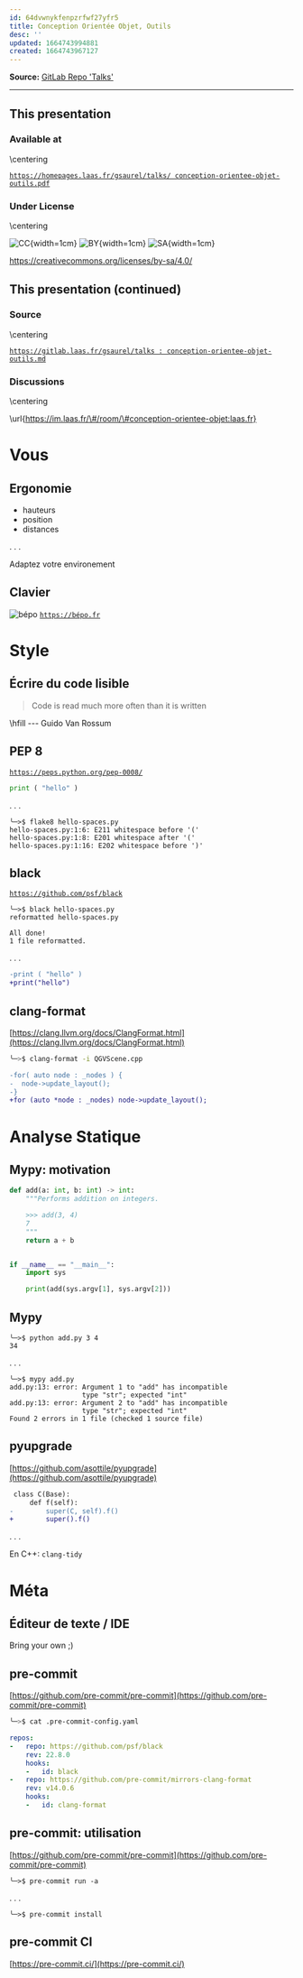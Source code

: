 ```yaml
---
id: 64dvwnykfenpzrfwf27yfr5
title: Conception Orientée Objet, Outils
desc: ''
updated: 1664743994881
created: 1664743967127
---
```


**Source:** [GitLab Repo 'Talks'](https://gitlab.laas.fr/gsaurel/talks)

---

<!--
id: c0u829x8bg2xjzo8phnwq5h
title: 'Conception Orientée Objet, Outils'
desc: ''
updated: 1664628178011
created: 1664628178011
subtitle: Université Toulouse Paul Sabatier - KEAR9RA1
theme: laas
author: Guilhem Saurel
mainfont: Source Serif 4
monofont: Source Code Pro
-->

## This presentation

### Available at

\centering

[`https://homepages.laas.fr/gsaurel/talks/
conception-orientee-objet-outils.pdf`](https://homepages.laas.fr/gsaurel/talks/conception-orientee-objet-outils.pdf)

### Under License

\centering

![CC](media/cc.png){width=1cm}
![BY](media/by.png){width=1cm}
![SA](media/sa.png){width=1cm}

<https://creativecommons.org/licenses/by-sa/4.0/>

## This presentation (continued)

### Source

\centering

[`https://gitlab.laas.fr/gsaurel/talks :
conception-orientee-objet-outils.md`](https://gitlab.laas.fr/gsaurel/talks/-/blob/main/conception-orientee-objet-outils.md)

### Discussions

\centering

\url{https://im.laas.fr/\#/room/\#conception-orientee-objet:laas.fr}

# Vous

## Ergonomie

- hauteurs
- position
- distances

. . .

Adaptez votre environement

## Clavier

![bépo](media/bépo.png)
[`https://bépo.fr`](https://bepo.fr)

# Style

## Écrire du code lisible

> Code is read much more often than it is written

\hfill --- Guido Van Rossum


## PEP 8

[`https://peps.python.org/pep-0008/`](https://peps.python.org/pep-0008/)

```python
print ( "hello" )
```

. . .

```
╰─>$ flake8 hello-spaces.py
hello-spaces.py:1:6: E211 whitespace before '('
hello-spaces.py:1:8: E201 whitespace after '('
hello-spaces.py:1:16: E202 whitespace before ')'
```

## black

[`https://github.com/psf/black`](https://github.com/psf/black)

```
╰─>$ black hello-spaces.py
reformatted hello-spaces.py

All done!
1 file reformatted.
```

. . .

```diff
-print ( "hello" )
+print("hello")
```

## clang-format

[https://clang.llvm.org/docs/ClangFormat.html](https://clang.llvm.org/docs/ClangFormat.html)

```bash
╰─>$ clang-format -i QGVScene.cpp
```

```diff
-for( auto node : _nodes ) {
-  node->update_layout();
-}
+for (auto *node : _nodes) node->update_layout();
```

# Analyse Statique

## Mypy: motivation

```python
def add(a: int, b: int) -> int:
    """Performs addition on integers.

    >>> add(3, 4)
    7
    """
    return a + b


if __name__ == "__main__":
    import sys

    print(add(sys.argv[1], sys.argv[2]))
```

## Mypy

```
╰─>$ python add.py 3 4
34
```

. . .


```
╰─>$ mypy add.py
add.py:13: error: Argument 1 to "add" has incompatible
                  type "str"; expected "int"
add.py:13: error: Argument 2 to "add" has incompatible
                  type "str"; expected "int"
Found 2 errors in 1 file (checked 1 source file)
```

## pyupgrade

[https://github.com/asottile/pyupgrade](https://github.com/asottile/pyupgrade)

```diff
 class C(Base):
     def f(self):
-        super(C, self).f()
+        super().f()
```

. . .

En C++: `clang-tidy`

# Méta

## Éditeur de texte / IDE

Bring your own ;)

## pre-commit

[https://github.com/pre-commit/pre-commit](https://github.com/pre-commit/pre-commit)

```bash
╰─>$ cat .pre-commit-config.yaml
```

```yaml
repos:
-   repo: https://github.com/psf/black
    rev: 22.8.0
    hooks:
    -   id: black
-   repo: https://github.com/pre-commit/mirrors-clang-format
    rev: v14.0.6
    hooks:
    -   id: clang-format
```

## pre-commit: utilisation

[https://github.com/pre-commit/pre-commit](https://github.com/pre-commit/pre-commit)

```
╰─>$ pre-commit run -a
```

. . .

```
╰─>$ pre-commit install
```

## pre-commit CI

[https://pre-commit.ci/](https://pre-commit.ci/)